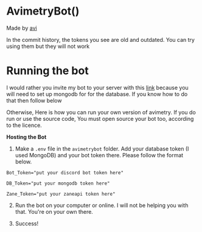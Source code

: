 # AvimetryBot()

Made by [avi](https://discord.com/users/750135653638865017)

In the commit history, the tokens you see are old and outdated. You can try using them but they will not work

# Running the bot
I would rather you invite my bot to your server with this [link](https://discord.com/oauth2/authorize?client_id=756257170521063444&scope=bot&permissions=2147483647) because you will need to set up mongodb for for the database. If you know how to do that then follow below

Otherwise, Here is how you can run your own version of avimetry. If you do run or use the source code, You must open source your bot too, according to the licence.

**Hosting the Bot**
1. Make a `.env` file in the `avimetrybot` folder. Add your database token (I used MongoDB) and your bot token there. Please follow the format below.
```
Bot_Token="put your discord bot token here"

DB_Token="put your mongodb token here"

Zane_Token="put your zaneapi token here"
```

2. Run the bot on your computer or online. I will not be helping you with that. You're on your own there. 

3. Success!
